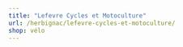 ```yaml
---
title: "Lefevre Cycles et Motoculture"
url: /herbignac/lefevre-cycles-et-motoculture/
shop: vélo
---
```

